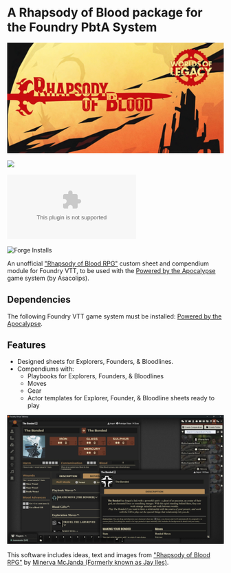 # A Rhapsody of Blood package for the Foundry PbtA System

![Cover](assets/cover.webp)

![](https://img.shields.io/badge/Foundry-v11-informational)
<!--- Downloads @ Latest Badge -->
![Latest Release Download Count](https://img.shields.io/github/downloads/philote/pbta-rhapsodyofblood/latest/module.zip)
<!--- Forge Bazaar Install % Badge -->
![Forge Installs](https://img.shields.io/badge/dynamic/json?label=Forge%20Installs&query=package.installs&suffix=%25&url=https%3A%2F%2Fforge-vtt.com%2Fapi%2Fbazaar%2Fpackage%2Fpbta-rhapsodyofblood&colorB=4aa94a)

An unofficial ["Rhapsody of Blood RPG"](https://ufopress.co.uk/product/rhapsody/) custom sheet and compendium module for Foundry VTT, to be used with the [Powered by the Apocalypse](https://gitlab.com/asacolips-projects/foundry-mods/pbta) game system (by Asacolips).

## Dependencies

The following Foundry VTT game system must be installed: [Powered by the Apocalypse](https://foundryvtt.com/packages/pbta).

## Features

- Designed sheets for Explorers, Founders, & Bloodlines.
- Compendiums with:
    - Playbooks for Explorers, Founders, & Bloodlines
    - Moves
    - Gear
    - Actor templates for Explorer, Founder, & Bloodline sheets ready to play

![Screenshot](assets/screenshot.webp)

This software includes ideas, text and images from ["Rhapsody of Blood RPG"](https://ufopress.co.uk/product/rhapsody/) by [Minerva McJanda (Formerly known as Jay Iles)](https://ufopress.co.uk/about-us/).